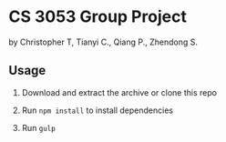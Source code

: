 # CS 3053 Group Project

by Christopher T, Tianyi C., Qiang P., Zhendong S.

## Usage

1. Download and extract the archive or clone this repo

2. Run `npm install` to install dependencies

3. Run `gulp`
